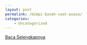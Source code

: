 ```yaml
---
layout: post
permalink: /mimpi-basah-saat-puasa/
categories:
    - Uncategorized
---
```


[Baca Selengkapnya](/02)